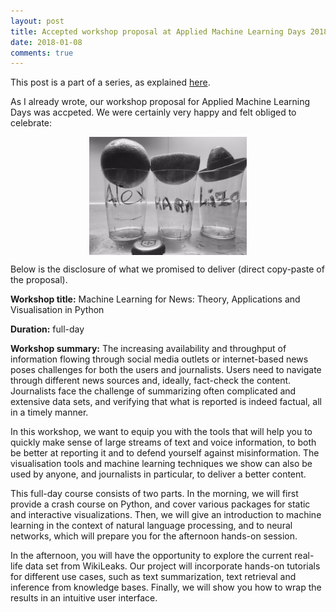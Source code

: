 ```yaml
---
layout: post
title: Accepted workshop proposal at Applied Machine Learning Days 2018
date: 2018-01-08
comments: true
---
```


This post is a part of a series, as explained [here](https://elizavetasemenova.github.io/blog/2018/01/07/Teaching-a-workshop-on-DL-for-NLP).

As I already wrote, our workshop proposal for Applied Machine Learning Days was accpeted. We were certainly very happy and felt obliged to celebrate:
<p style="text-align:center;">
<img src="/images/Tequila.jpg" width="50%" align="middle">
</p>
Below is the disclosure of what we promised to deliver (direct copy-paste of the proposal). 

**Workshop title:** Machine Learning for News: Theory, Applications and Visualisation in Python

**Duration:** full-day

**Workshop summary:** The increasing availability and throughput of information flowing through social media outlets or internet-based news poses challenges for both the users and journalists. Users need to navigate through different news sources and, ideally, fact-check the content. Journalists face the challenge of summarizing often complicated and extensive data sets, and verifying that what is reported is indeed factual, all in a timely manner.

In this workshop, we want to equip you with the tools that will help you to quickly make sense of large streams of text and voice information, to both be better at reporting it and to defend yourself against misinformation. The visualisation tools and machine learning techniques we show can also be used by anyone, and journalists in particular, to deliver a better content.

This full-day course consists of two parts. In the morning, we will first provide a crash course on Python, and cover various packages for static and interactive visualizations. Then, we will give an introduction to machine learning in the context of natural language processing, and to neural networks, which will prepare you for the afternoon hands-on session.

In the afternoon, you will have the opportunity to explore the current real-life data set from WikiLeaks. Our project will incorporate hands-on tutorials for different use cases, such as text summarization, text retrieval and inference from knowledge bases. Finally, we will show you how to wrap the results in an intuitive user interface.

